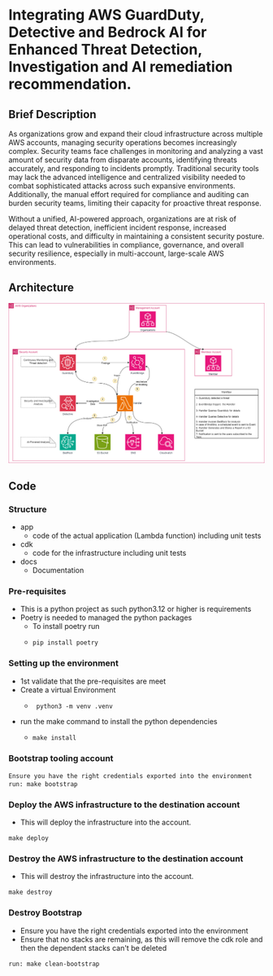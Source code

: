 # Integrating AWS GuardDuty, Detective and Bedrock AI for Enhanced Threat Detection, Investigation and AI remediation recommendation.
## Brief Description
As organizations grow and expand their cloud infrastructure across multiple AWS accounts, managing security operations becomes increasingly complex. Security teams face challenges in monitoring and analyzing a vast amount of security data from disparate accounts, identifying threats accurately, and responding to incidents promptly. Traditional security tools may lack the advanced intelligence and centralized visibility needed to combat sophisticated attacks across such expansive environments. Additionally, the manual effort required for compliance and auditing can burden security teams, limiting their capacity for proactive threat response.

Without a unified, AI-powered approach, organizations are at risk of delayed threat detection, inefficient incident response, increased operational costs, and difficulty in maintaining a consistent security posture. This can lead to vulnerabilities in compliance, governance, and overall security resilience, especially in multi-account, large-scale AWS environments.
## Architecture

![Architecture.png](docs/Architecture.png)

## Code

### Structure
- app
  - code of the actual application (Lambda function) including unit tests
- cdk
  - code for the infrastructure including unit tests
- docs
  - Documentation


### Pre-requisites

- This is a python project as such python3.12 or higher is requirements
- Poetry is needed to managed the python packages
   - To install poetry run
   - ```
     pip install poetry
     ```

### Setting up the environment
- 1st validate that the pre-requisites are meet
- Create a virtual Environment
  - ```
     python3 -m venv .venv
     ```
- run the make command to install the python dependencies
  - ```
    make install
    ```



### Bootstrap tooling account
```
Ensure you have the right credentials exported into the environment
run: make bootstrap
```

### Deploy the AWS infrastructure to the destination account
- This will deploy the infrastructure into the account.
```
make deploy
```

### Destroy the AWS infrastructure to the destination account
- This will destroy the infrastructure into the account.
```
make destroy
```

### Destroy Bootstrap
- Ensure you have the right credentials exported into the environment
- Ensure that no stacks are remaining, as this will remove the cdk role and then the dependent stacks can't be deleted
```
run: make clean-bootstrap
```
